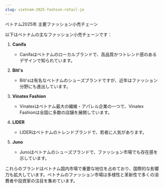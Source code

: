 ```yaml
---
slug: vietnam-2025-fashion-retail-ja
---
```


ベトナム2025年 主要ファッション小売チェーン

以下はベトナムの主なファッション小売チェーンです：

1. **Canifa**
   * Canifaはベトナムのローカルブランドで、高品質かつトレンド感のあるデザインで知られています。

2. **Biti's**
   * Biti'sは有名なベトナムのシューズブランドですが、近年はファッション分野にも進出しています。

3. **Vinatex Fashion**
   * Vinatexはベトナム最大の繊維・アパレル企業の一つで、Vinatex Fashionは全国に多数の店舗を展開しています。

4. **LIDER**
   * LIDERはベトナムのトレンドブランドで、若者に人気があります。

5. **Juno**
   * Junoはベトナムのシューズブランドで、ファッション市場でも存在感を示しています。

これらのブランドはベトナム国内市場で重要な地位を占めており、国際的な影響力も拡大しています。ベトナムのファッション市場は多様性と革新性で多くの消費者や投資家の注目を集めています。